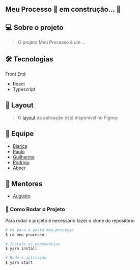 ## Meu Processo 🚀 em construção... 🚧

## 💻 Sobre o projeto

> O projeto Meu Processo é um ...


## 🛠 Tecnologias

Front End

- React
- Typescript


## 🎨 Layout
> O [layout](https://www.figma.com) da aplicação está disponível no Figma:

## 🤖 Equipe
- [Bianca](https://github.com/bkkater)
- [Paulo](https://www.linkedin.com/in/paulodocarmo/)
- [Guilherme](https://www.linkedin.com/in/guilherme-s-carmo/)
- [Rodrigo](https://www.linkedin.com/in/rodrigo-de-ara%C3%BAjo-tem%C3%B3teo-42020317/)
- [Abner](https://www.linkedin.com/in/abnerdev/)

## 📏 Mentores
- [Augusto](https://www.linkedin.com/)


### 📱 Como Rodar o Projeto
Para rodar o projeto é necessário fazer o clone do repositório

```bash
# Vá para a pasta meu-processo
$ cd meu-processo

# Instale as depedencias
$ yarn install

# Rode a aplicação
$ yarn start
```

